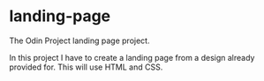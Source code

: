 # landing-page
The Odin Project landing page project.

In this project I have to create a landing page from a design already provided for.
This will use HTML and CSS.